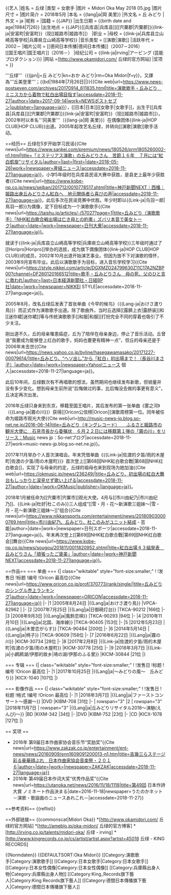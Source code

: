 {{艺人
|姓名 = 丘绿
|类型 = 女歌手
|图片 = Midori Oka May 2018 05.jpg 
|图片尺寸 = 
|图片简介 = 2018年5月 
|本名 = {{lang|ja|岡 美里}}
|外文名 = 丘 みどり
|外文 = ja
|昵称 = 
|国籍 = {{JAP}}
|出生日期 = {{birth date and age|1984|7|26}}
|出生地点 = {{JAP}}[[兵库县|兵库县]][[宍粟郡|宍粟郡]]{{link-ja|安富町|安富町}}（现[[姬路市|姬路市]]）
|职业 = 
|母校 = {{link-ja|兵库县立山崎高等学校|兵庫県立山崎高等学校}}
|音乐类型 = [[演歌|演歌]]
|活跃年代 = 2002－
|唱片公司 = [[德间日本传播|德间日本传播]]（2007－2016）<br />[[国王唱片|国王唱片]]（2016－）
|经纪公司 = {{link-ja|irving|アービング (芸能プロダクション)}}
|网站 =[http://www.okamidori.com/ 丘绿的官方网站] 
|奖项 = 
}}

'''丘绿'''（{{jpn|j=丘 みどり|kn=おか みどり|rm=Oka Midori|f=y}}，又譯為'''丘美登里'''；{{bd|1984年|7月26日||}}<ref name=":0">{{Cite web|url=https://www.news-postseven.com/archives/20170914_611835.html|title=演歌歌手・丘みどり　ミニスカから着物で紅白出場目指す|accessdate=2018-11-27|author=|date=2017-09-14|work=NEWSポストセブン|publisher=|language=ja}}</ref>），[[日本|日本]][[女歌手|女歌手]]，出生于[[兵库县|兵库县]][[宍粟郡|宍粟郡]]{{link-ja|安富町|安富町}}（现[[姬路市|姬路市]]）。2002年时以本名'''冈美里'''（{{lang-ja|岡 美里}}）在偶像团体{{link-ja|HOP CLUB|HOP CLUB}}出道。2005年起改艺名丘绿，并转向[[演歌|演歌]]歌手活动。

==经历==
丘绿在5岁开始学习民谣<ref name=":1">{{Cite news|url=https://www.sankei.com/premium/news/180526/prm1805260002-n1.html|title=「ミステリアス演歌」の丘みどりさん　苦節１６年　７月には“紅白凱旋”リサイタル|author=|last=|first=|date=2018-05-26|work=|newspaper=産経ニュース|accessdate=2018-11-27|language=ja}}</ref>，小学5年级时在兵库县民谣大赛中获胜，是县史上最年少获胜者<ref>{{Cite news|url=https://www.kobe-np.co.jp/news/seiban/201712/0010778517.shtml|title=神戸新聞NEXT｜西播｜姫路出身丘みどりさん紅白へ　地元関係者ら喜びの声|accessdate=2018-11-27|language=ja}}</ref>，此后多次在民谣竞赛中优胜<ref name=":1" />。年少时即以{{Link-ja|鸟羽一郎|鳥羽一郎}}为偶像，定下目标成为一个演歌歌手<ref>{{Cite news|url=https://taishu.jp/articles/-/57027?page=1|title=丘みどり（演歌歌手）「NHK紅白歌合戦出場は亡き母との約束」ズバリ本音で美女トーク|author=|date=|work=|newspaper=日刊大衆|accessdate=2018-11-27|language=ja}}</ref>。

就读于{{link-ja|兵库县立山崎高等学校|兵庫県立山崎高等学校}}三年级时通过了[[Horipro|Horipro]]举办的选拔，成为旗下偶像团体{{link-ja|HOP CLUB|HOP CLUB}}的成员，2002年10月出道开始演艺事业。但因为放不下对演歌的情怀，2003年9月宣布毕业。此后以演歌歌手为目标，进入音乐学校学习<ref>{{Cite news|url=https://style.nikkei.com/article/DGXMZO24799630Z11C17A2NZBP00?channel=DF260120166512|title=歌手・丘みどりさん　母の死、父のひと言に救われ|author=|last=日本経済新聞社・日経BP社|date=|work=|newspaper=NIKKEI STYLE|accessdate=2018-11-27|language=ja}}</ref><ref name=":1" />。

2005年8月，改名丘绿后发表了首张单曲《今早的候鸟》（{{Lang-ja|おけさ渡り鳥}}）而正式作为演歌歌手出道<ref name=":0" />。除了歌曲外，当时丘选择[[露臍上衣|露脐装]]和[[迷你裙|迷你裙]]等与传统演歌歌手[[和服|和服]]打扮完全不同的穿着也吸引了不少关注<ref name=":0" />。

刚出道不久，丘的母亲罹患癌症，丘为了陪伴在母亲身边，停止了音乐活动<ref name=":1" />。丘曾说“我要成为能够登上红白的歌手，妈妈也要更有精神一点”，但丘的母亲还是于2006年末去世<ref name=":2">{{Cite news|url=https://news.yahoo.co.jp/byline/hasegawamasako/20171227-00079614/|title=丘みどり、“ヘソ出し”から「紅白」初出場まで！（長谷川まさ子）|author=|date=|work=|newspaper=Yahoo!ニュース 個人|accessdate=2018-11-27|language=ja}}</ref>。

此后10年间，丘绿数次有不再唱歌的想法，虽然期间也继续发布新歌，但销量并没有多少变化。想到母亲生前所说“后悔做过的事，比后悔没去做的事更有意义”，丘决定再次出发<ref name=":2" />。

2016年丘绿只身来到东京，移籍至国王唱片，其后发布的第一张单曲《雾之河》（{{Lang-ja|霧の川}}）获得[[Oricon公信榜|Oricon]]演歌周榜第一位。同年被任命为姬路市观光大使<ref name=":0" /><ref>{{Cite web|url=http://music-news-jp.blog.so-net.ne.jp/2016-06-14|title=丘みどり（キングレコード）　　ふるさと姫路市の観光大使に　石見市長から委嘱状　６月２２日には移籍第１弾の「霧の川」をリリース：Music news jp：So-netブログ|accessdate=2018-11-27|work=music-news-jp.blog.so-net.ne.jp}}</ref>。

2017年11月举办个人首次演唱会。年末凭借单曲《{{Link-ja|佐渡的夕笛/雨的木屋町|佐渡の夕笛/雨の木屋町}}》首次登上[[第68回NHK紅白歌合戰|第68回NHK红白歌会]]<ref name=":1" />，实现了与母亲的约定，丘绿的祖母也来到现场为她加油<ref>{{Cite web|url=https://okmusic.jp/news/236249/|title=丘みどり、初出場の紅白大舞台もしっかりと涙見せず歌い上げる|accessdate=2018-11-27|author=|date=|work=OKMusic|publisher=|language=ja}}</ref>。

2018年1月被任命为[[宍粟市|宍粟市]]观光大使。4月与[[市川由紀乃|市川由纪乃]]、{{Link-ja|杜好|杜このみ}}三人组成“[[雪・月・花～新演歌三姐妹～|雪・月・花～新演歌三姐妹～]]”组合<ref>{{Cite news|url=https://www.nikkansports.com/entertainment/news/201809030000769.html|title=市川由紀乃、丘みどり、杜このみがユニット結成 - 芸能|author=|date=|work=|newspaper=日刊スポーツ|accessdate=2018-11-27|language=ja}}</ref>。年末再次登上[[第69回NHK紅白歌合戰|第69回NHK红白歌会]]舞台<ref>{{Cite news|url=https://www.kobe-np.co.jp/news/sougou/201811/0011820952.shtml|title=紅白出場４３組発表　丘みどりさん「頑張ったご褒美」|author=|date=|work=神戸新聞NEXT|accessdate=2018-11-27|language=ja}}</ref>。

==作品==
=== 单曲 ===
{| class="wikitable" style="font-size:smaller;"
!
!发售日
!标题
!编号
!Oricon
最高位<ref>{{Cite news|url=https://www.oricon.co.jp/prof/370773/rank/single/|title=丘みどりのシングル売上ランキング|author=|date=|work=|newspaper=ORICON|accessdate=2018-11-27|language=ja}}</ref>
|-
|1
|2005年8月24日
|{{Lang|ja|おけさ渡り鳥}}
|VPCA-82962
|
|-
|2
|2007年7月25日
|{{Lang|ja|日御碕灯台}}
|TKCA-90212
|166位
|-
|3
|2008年9月3日
|{{Lang|ja|風鈴恋唄}}
|TKCA-90293
|94位
|-
|4
|2010年11月10日
|{{Lang|ja|北国、海岸線}}
|TKCA-90405
|153位
|-
|5
|2012年5月23日
|{{Lang|ja|木曽恋がらす}}
|TKCA-90484
|200位
|-
|6
|2014年5月14日
|{{Lang|ja|椅子}}
|TKCA-90609
|158位
|-
|7
|2016年6月22日
|{{Lang|ja|霧の川}}
|KICM-30734
|28位
|-
|8
|2017年2月8日
|{{Link-ja|佐渡的夕笛/雨的木屋町|佐渡の夕笛/雨の木屋町}}
|KICM-30778
|25位
|-
|9
|2018年3月7日
|{{Link-ja|小䴙䴘湖/伊那的故乡|鳰の湖/伊那のふる里}}
|KICM-30844
|21位
|}

=== 专辑 ===
{| class="wikitable" style="font-size:smaller;"
!
!发售日
!标题
!编号
!Oricon
最高位
|-
|1
|2017年10月25日
|{{Lang|ja|～みどりの風～　丘みどり}}
|KICX-1040
|107位
|}

=== 影像作品 ===
{| class="wikitable" style="font-size:smaller;"
!
!发售日
!标题
!格式
!编号
!Oricon
最高位
|-
|1
|2018年3月7日
|{{Lang|ja|ファーストコンサート～感謝～}}
|DVD
|KIBM-708
|31位
|-
| rowspan="3" |2
| rowspan="3" |2018年11月7日
| rowspan="3" |{{Lang|ja|丘みどりリサイタル2018～演魅(えんび)～}}
|BD
|KIXM-342 
|34位
|-
|DVD
|KIBM-752
|23位
|-
|CD
|KICX-1078
|127位
|}

== 奖项 ==
* 2016年 第9届日本作曲家协会音乐节“奖励奖”<ref>{{Cite news|url=https://www.zakzak.co.jp/entertainment/ent-news/news/20160909/enn1609091200013-n1.htm|title=吉幾三らステージ彩る豪華顔ぶれ　日本作曲家協会音楽祭・２０１６|author=|date=|work=|newspaper=ZAKZAK|accessdate=2018-11-27|language=ja}}</ref>
* 2016年 第49届日本作词大奖“优秀作品奖”<ref>{{Cite news|url=https://utanoka.net/news/2016/11/18/1118|title=第49回 日本作詩大賞 ノミネート作品決まる|date=2016-11-18|newspaper=うたのかネット －演歌・歌謡曲のニュースあれこれ－|accessdate=2018-11-27}}</ref>

==参考资料==
{{reflist}}

==外部链接==
{{commonscat|Midori Oka}}
*[http://www.okamidori.com/ 丘绿的官方网站]
*[http://ameblo.jp/oka-midori/ 丘绿的官方博客]
*[http://irving.co.jp/talents/midori-oka/ 丘绿 - irving]
*[http://www.kingrecords.co.jp/cs/artist/artist.aspx?artist=45018 丘绿 - KING RECORDS]

{{Normdaten}}
{{DEFAULTSORT:Oka Midori}}
[[Category:演歌歌手|Category:演歌歌手]]
[[Category:日本女歌手|Category:日本女歌手]]
[[Category:日本女性偶像|Category:日本女性偶像]]
[[Category:兵庫縣出身人物|Category:兵庫縣出身人物]]
[[Category:King_Records旗下藝人|Category:King Records旗下藝人]]
[[Category:德間日本傳播旗下藝人|Category:德間日本傳播旗下藝人]]